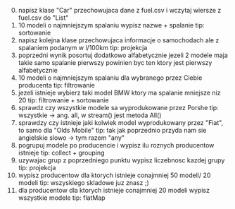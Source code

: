 0. napisz klase "Car" przechowujaca dane z fuel.csv i wczytaj wiersze z fuel.csv do "List<Car>"
1. 10 modeli o najmniejszym spalaniu
    wypisz nazwe + spalanie
    tip: sortowanie
2. napisz kolejna klase przechowujaca informacje o samochodach ale z spalaniem podanym w l/100km
    tip: projekcja
3. poprzedni wynik posortuj dodatkowo alfabetycznie
    jezeli 2 modele maja takie samo spalanie pierwszy powinien byc ten ktory jest pierwszy alfabetycznie
4. 10 modeli o najmniejszym spalaniu dla wybranego przez Ciebie producenta
    tip: filtrowanie
5. jezeli istnieje wybierz taki model BMW ktory ma spalanie mniejsze niz 20
    tip: filtrowanie + sortowanie
6. sprawdz czy wszystkie modele sa wyprodukowane przez Porshe
    tip: wszystkie -> ang. all, w stream() jest metoda All()
7. sprawdzy czy istnieje jaki kolwiek model wyprodukowany przez "Fiat", to samo dla "Olds Mobile"
    tip: tak jak poprzednio przyda nam sie angielskie slowo -> tym razem "any"
8. pogrupuj modele po producencie i wypisz ilu roznych producentow istnieje
    tip: collect + grouping
9. uzywajac grup z poprzedniego punktu wypisz liczebnosc kazdej grupy
    tip: projekcja
10. wypisz producentow dla ktorych istnieje conajmniej 50 modeli/ 20 modeli
    tip: wszyskiego skladowe juz znasz ;)
11. dla producentow dla ktorych istnieje conajmniej 20 modeli wypisz wszystkie modele
    tip: flatMap

